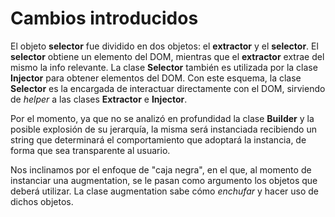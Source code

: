 # Cambios introducidos
El objeto **selector** fue dividido en dos objetos: el **extractor** y el **selector**. El **selector** obtiene un elemento del DOM, mientras que el **extractor** extrae del mismo la info relevante. La clase **Selector** también es utilizada por la clase **Injector** para obtener elementos del DOM. Con este esquema, la clase **Selector** es la encargada de interactuar directamente con el DOM, sirviendo de *helper* a las clases **Extractor** e **Injector**.

Por el momento, ya que no se analizó en profundidad la clase **Builder** y la posible explosión de su jerarquía, la misma será instanciada recibiendo un string que determinará el comportamiento que adoptará la instancia, de forma que sea transparente al usuario.

Nos inclinamos por el enfoque de "caja negra", en el que, al momento de instanciar una augmentation, se le pasan como argumento los objetos que deberá utilizar. La clase augmentation sabe cómo *enchufar* y hacer uso de dichos objetos.